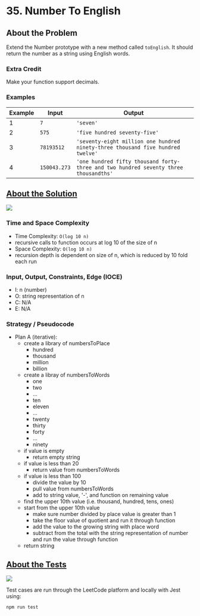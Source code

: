 # 35. Number To English

## About the Problem

Extend the Number prototype with a new method called `toEnglish`.
It should return the number as a string using English words.

### Extra Credit
Make your function support decimals.

### Examples

| Example| Input | Output |
| --- | --- | --- |
| 1 | `7` | `'seven'` |
| 2 | `575` | `'five hundred seventy-five'` |
| 3 | `78193512` | `'seventy-eight million one hundred ninety-three thousand five hundred twelve'`
| 4 | `150043.273` | `'one hundred fifty thousand forty-three and two hundred seventy three thousandths'` |

## <a href='./numberToEnglish.js'>About the Solution</a>

<img src='https://img.shields.io/badge/JavaScript-F7DF1E.svg?style=for-the-badge&logo=JavaScript&logoColor=black' />

### Time and Space Complexity
 - Time Complexity: `O(log 10 n)`
  - recursive calls to function occurs at log 10 of the size of n
 - Space Complexity: `O(log 10 n)`
  - recursion depth is dependent on size of n, which is reduced by 10 fold each run

### Input, Output, Constraints, Edge (IOCE)

 - I: n (number)
 - O: string representation of n
 - C: N/A
 - E: N/A

### Strategy / Pseudocode
- Plan A (iterative):
  - create a library of numbersToPlace
    - hundred
    - thousand
    - million
    - billion
  - create a libray of numbersToWords
    - one
    - two
    - ...
    - ten
    - eleven
    - ...
    - twenty
    - thirty
    - forty
    - ...
    - ninety
  - if value is empty
    - return empty string
  - if value is less than 20
    - return value from numbersToWords
  - if value is less than 100
    - divide the value by 10
    - pull value from numbersToWords
    - add to string value, '-', and function on remaining value
  - find the upper 10th value (i.e. thousand, hundred, tens, ones)
  - start from the upper 10th value
    - make sure number divided by place value is greater than 1
    - take the floor value of quotient and run it through function
    - add the value to the growing string with place word
    - subtract from the total with the string representation of number and run the value through function
  - return string

## <a href='./numberToEnglish.test.js'>About the Tests</a>

<img src='https://img.shields.io/badge/Jest-C21325.svg?style=for-the-badge&logo=Jest&logoColor=white' />

Test cases are run through the LeetCode platform and locally with Jest using:
```
npm run test
```